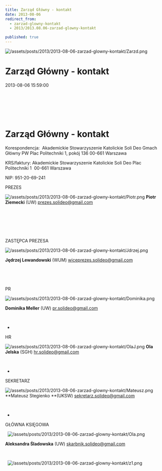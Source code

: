 ```yaml
---
title: Zarząd Główny - kontakt
date: 2013-08-06
redirect_from: 
  - zarzad-glowny-kontakt
  - 2013/2013.08.06-zarzad-glowny-kontakt

published: true
---
```



![/assets/posts/2013/2013-08-06-zarzad-glowny-kontakt/Zarzd.png](/assets/posts/2013/2013-08-06-zarzad-glowny-kontakt/Zarzd.png)

# Zarząd Główny - kontakt

<time>2013-08-06 15:59:00</time>


 


 


 


# Zarząd Główny - kontakt

Korespondencja: 
 Akademickie Stowarzyszenie Katolickie Soli Deo
Gmach Główny PW
Plac Politechniki 1, pokój 136 
00-661 Warszawa

 KRS/faktury:
Akademickie Stowarzyszenie Katolickie Soli Deo
Plac Politechniki 1 
00-661 Warszawa

NIP: 951-20-69-241




PREZES

![/assets/posts/2013/2013-08-06-zarzad-glowny-kontakt/Piotr.png](/assets/posts/2013/2013-08-06-zarzad-glowny-kontakt/Piotr.png)
**Piotr Ziemecki** (UW)
prezes.solideo@gmail.com


 


 


 


ZASTĘPCA PREZESA


![/assets/posts/2013/2013-08-06-zarzad-glowny-kontakt/Jdrzej.png](/assets/posts/2013/2013-08-06-zarzad-glowny-kontakt/Jdrzej.png)


**Jędrzej Lewandowski** (WUM)
wiceprezes.solideo@gmail.com


 


 

PR

![/assets/posts/2013/2013-08-06-zarzad-glowny-kontakt/Dominika.png](/assets/posts/2013/2013-08-06-zarzad-glowny-kontakt/Dominika.png)


**Dominika Meller** (UW)
pr.solideo@gmail.com


 


-


HR

![/assets/posts/2013/2013-08-06-zarzad-glowny-kontakt/OlaJ.png](/assets/posts/2013/2013-08-06-zarzad-glowny-kontakt/OlaJ.png)
**Ola Jelska** (SGH)
hr.solideo@gmail.com


 


-

SEKRETARZ

![/assets/posts/2013/2013-08-06-zarzad-glowny-kontakt/Mateusz.png](/assets/posts/2013/2013-08-06-zarzad-glowny-kontakt/Mateusz.png)
**Mateusz Stegienko **(UKSW)
sekretarz.solideo@gmail.com

 


-

GŁÓWNA KSIĘGOWA


 
![/assets/posts/2013/2013-08-06-zarzad-glowny-kontakt/Ola.png](/assets/posts/2013/2013-08-06-zarzad-glowny-kontakt/Ola.png)


**Aleksandra Śladowska** (UW)
skarbnik.solideo@gmail.com


 


 
![/assets/posts/2013/2013-08-06-zarzad-glowny-kontakt/z1.png](/assets/posts/2013/2013-08-06-zarzad-glowny-kontakt/z1.png)


 


<!--{{json:{"created_date":"2013-08-06 15:59:00","publish_down":"0000-00-00 00:00:00","id":"5269"}}}-->